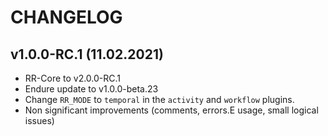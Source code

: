 CHANGELOG
=========


v1.0.0-RC.1 (11.02.2021)
-------------------
- RR-Core to v2.0.0-RC.1
- Endure update to v1.0.0-beta.23
- Change `RR_MODE` to `temporal` in the `activity` and `workflow` plugins. 
- Non significant improvements (comments, errors.E usage, small logical issues)
